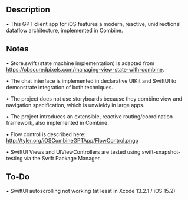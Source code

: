 ## Description

• This GPT client app for iOS features a modern, reactive, unidirectional dataflow architecture, implemented in Combine.

## Notes

• Store.swift (state machine implementation) is adapted from https://obscuredpixels.com/managing-view-state-with-combine.

• The chat interface is implemented in declarative UIKit and SwiftUI to demonstrate integration of both techniques.

• The project does not use storyboards because they combine view and navigation specification, which is unwieldy in large apps.

• The project introduces an extensible, reactive routing/coordination framework, also implemented in Combine.

• Flow control is described here: http://tyler.org/iOSCombineGPTApp/FlowControl.pngo

• SwiftUI Views and UIViewControllers are tested using swift-snapshot-testing via the Swift Package Manager.
  
## To-Do

• SwiftUI autoscrolling not working (at least in Xcode 13.2.1 / iOS 15.2)

